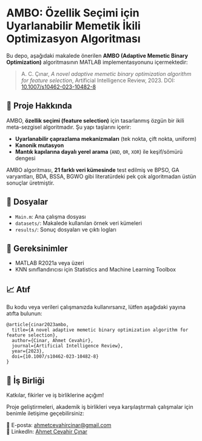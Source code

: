 # AMBO: Özellik Seçimi için Uyarlanabilir Memetik İkili Optimizasyon Algoritması

Bu depo, aşağıdaki makalede önerilen **AMBO (Adaptive Memetic Binary Optimization)** algoritmasının MATLAB implementasyonunu içermektedir:

> A. C. Çınar, *A novel adaptive memetic binary optimization algorithm for feature selection*, Artificial Intelligence Review, 2023. DOI: [10.1007/s10462-023-10482-8](https://doi.org/10.1007/s10462-023-10482-8)

## 📌 Proje Hakkında

AMBO, **özellik seçimi (feature selection)** için tasarlanmış özgün bir ikili meta-sezgisel algoritmadır. Şu yapı taşlarını içerir:
- **Uyarlanabilir çaprazlama mekanizmaları** (tek nokta, çift nokta, uniform)
- **Kanonik mutasyon**
- **Mantık kapılarına dayalı yerel arama** (`AND`, `OR`, `XOR`) ile keşif/sömürü dengesi

AMBO algoritması, **21 farklı veri kümesinde** test edilmiş ve BPSO, GA varyantları, BDA, BSSA, BGWO gibi literatürdeki pek çok algoritmadan üstün sonuçlar üretmiştir.

## 📂 Dosyalar

- `Main.m`: Ana çalışma dosyası
- `datasets/`: Makalede kullanılan örnek veri kümeleri
- `results/`: Sonuç dosyaları ve çıktı logları

## 🧪 Gereksinimler

- MATLAB R2021a veya üzeri
- KNN sınıflandırıcısı için Statistics and Machine Learning Toolbox

## 📈 Atıf

Bu kodu veya verileri çalışmanızda kullanırsanız, lütfen aşağıdaki yayına atıfta bulunun:

```
@article{cinar2023ambo,
  title={A novel adaptive memetic binary optimization algorithm for feature selection},
  author={Cinar, Ahmet Cevahir},
  journal={Artificial Intelligence Review},
  year={2023},
  doi={10.1007/s10462-023-10482-8}
}
```

## 🤝 İş Birliği

Katkılar, fikirler ve iş birliklerine açığım!

Proje geliştirmeleri, akademik iş birlikleri veya karşılaştırmalı çalışmalar için benimle iletişime geçebilirsiniz:

📧 E-posta: [ahmetcevahircinar@gmail.com](mailto:ahmetcevahircinar@gmail.com)  
🔗 LinkedIn: [Ahmet Cevahir Çınar](https://www.linkedin.com/in/ahmet-cevahir-cinar/)
